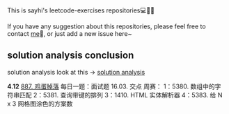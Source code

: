 This is sayhi's leetcode-exercises repositories💻🎈🥇

If you have any suggestion about this repositories, please feel free to contact [me](mailto:zqws1018@gmail.com)💬, or just add a new issue here~


## solution analysis conclusion
solution analysis look at this -> [solution analysis](./tijie)

**4.12**
[887. 鸡蛋掉落](./tijie/887_鸡蛋掉落.md)
每日一题：面试题 16.03. 交点
周赛：
1：5380. 数组中的字符串匹配
2：5381. 查询带键的排列
3：1410. HTML 实体解析器
4：5383. 给 N x 3 网格图涂色的方案数




